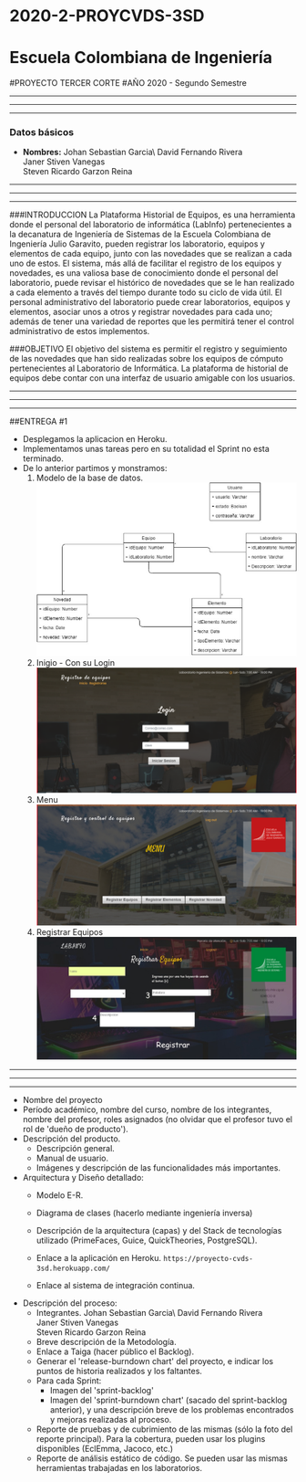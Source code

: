 # 2020-2-PROYCVDS-3SD

# Escuela Colombiana de Ingeniería
#PROYECTO TERCER CORTE 
#AÑO 2020 - Segundo Semestre

**********************************************************
----------------------------------------------------------
**********************************************************
### Datos básicos
 * **Nombres:** Johan Sebastian Garcia\ 
				David Fernando Rivera\
				Janer Stiven Vanegas\
				Steven Ricardo Garzon Reina
				
				
**********************************************************
----------------------------------------------------------
**********************************************************


###INTRODUCCION
	La Plataforma Historial de Equipos, es una herramienta donde el personal del laboratorio de informática (LabInfo) pertenecientes a la decanatura de Ingeniería de Sistemas de la Escuela Colombiana de Ingeniería Julio Garavito, pueden registrar los laboratorio, equipos y elementos de cada equipo, junto con las novedades que se realizan a cada uno de estos. El sistema, más allá de facilitar el registro de los equipos y novedades, es una valiosa base de conocimiento donde el personal del laboratorio, puede revisar el histórico de novedades que se le han realizado a cada elemento a través del tiempo durante todo su ciclo de vida útil. El personal administrativo del laboratorio puede crear laboratorios, equipos y elementos, asociar unos a otros y registrar novedades para cada uno; además de tener una variedad de reportes que les permitirá tener el control administrativo de estos implementos.

###OBJETIVO
	El objetivo del sistema es permitir el registro y seguimiento de las novedades que han sido realizadas sobre los equipos de cómputo pertenecientes al Laboratorio de Informática. La plataforma de historial de equipos debe contar con una interfaz de usuario amigable con los usuarios.


**********************************************************
----------------------------------------------------------
**********************************************************
##ENTREGA #1
 * Desplegamos la aplicacion en Heroku.
 * Implementamos unas tareas pero en su totalidad el Sprint no esta terminado.
 * De lo anterior partimos y monstramos:
	1. Modelo de la base de datos.
		![alt](resources/modelo.jpg)
	2. Inigio - Con su Login
		![alt](resources/login.PNG)
	3. Menu 
		![alt](resources/menu.PNG)
	4. Registrar Equipos
		![alt](resources/RegistrarEquipos.jpg)
	

**********************************************************
----------------------------------------------------------
**********************************************************

 * Nombre del proyecto
 * Período académico, nombre del curso, nombre de los integrantes, nombre del profesor, roles asignados (no olvidar que el profesor tuvo el rol de 'dueño de producto').
 * Descripción del producto.
	* Descripción general.
	* Manual de usuario.
	* Imágenes y descripción de las funcionalidades más importantes.
 * Arquitectura y Diseño detallado:
	* Modelo E-R.
	* Diagrama de clases (hacerlo mediante ingeniería inversa)
	
	* Descripción de la arquitectura (capas) y del Stack de tecnologías utilizado (PrimeFaces, Guice, QuickTheories, PostgreSQL).
	* Enlace a la aplicación en Heroku.
		```https://proyecto-cvds-3sd.herokuapp.com/```
		
	* Enlace al sistema de integración continua.
 * Descripción del proceso:
	* Integrantes.
				Johan Sebastian Garcia\ 
				David Fernando Rivera\
				Janer Stiven Vanegas\
				Steven Ricardo Garzon Reina
	* Breve descripción de la Metodología.
	* Enlace a Taiga (hacer público el Backlog).
	* Generar el 'release-burndown chart' del proyecto, e indicar los puntos de historia realizados y los faltantes.
	* Para cada Sprint:
		* Imagen del 'sprint-backlog'
		* Imagen del 'sprint-burndown chart' (sacado del sprint-backlog anterior), y una descripción breve de los problemas encontrados y mejoras realizadas al proceso.
	* Reporte de pruebas y de cubrimiento de las mismas (sólo la foto del reporte principal). Para la cobertura, pueden usar los plugins disponibles (EclEmma, Jacoco, etc.)
	* Reporte de análisis estático de código. Se pueden usar las mismas herramientas trabajadas en los laboratorios.
